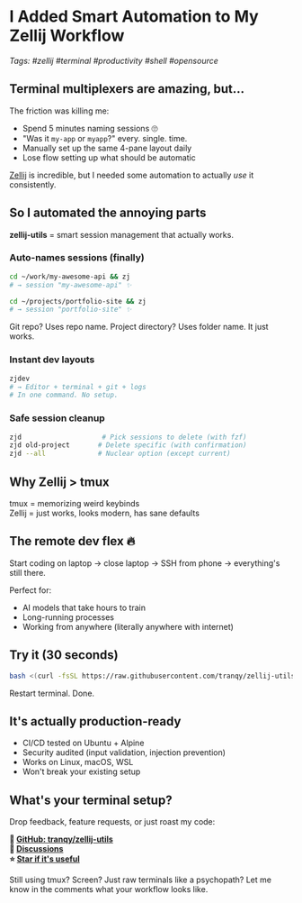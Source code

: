 # I Added Smart Automation to My Zellij Workflow

*Tags: #zellij #terminal #productivity #shell #opensource*

## Terminal multiplexers are amazing, but...

The friction was killing me:
- Spend 5 minutes naming sessions 🙄
- "Was it `my-app` or `myapp`?" every. single. time.
- Manually set up the same 4-pane layout daily
- Lose flow setting up what should be automatic

[Zellij](https://github.com/zellij-org/zellij) is incredible, but I needed some automation to actually *use* it consistently.

## So I automated the annoying parts

**zellij-utils** = smart session management that actually works.

### Auto-names sessions (finally)

```bash
cd ~/work/my-awesome-api && zj
# → session "my-awesome-api" ✨

cd ~/projects/portfolio-site && zj  
# → session "portfolio-site" ✨
```

Git repo? Uses repo name. Project directory? Uses folder name. It just works.

### Instant dev layouts

```bash
zjdev
# → Editor + terminal + git + logs
# In one command. No setup.
```

### Safe session cleanup

```bash
zjd                    # Pick sessions to delete (with fzf)
zjd old-project       # Delete specific (with confirmation)
zjd --all             # Nuclear option (except current)
```

## Why Zellij > tmux

tmux = memorizing weird keybinds  
Zellij = just works, looks modern, has sane defaults

## The remote dev flex 🔥

Start coding on laptop → close laptop → SSH from phone → everything's still there.

Perfect for:
- AI models that take hours to train
- Long-running processes
- Working from anywhere (literally anywhere with internet)

## Try it (30 seconds)

```bash
bash <(curl -fsSL https://raw.githubusercontent.com/tranqy/zellij-utils/main/scripts/install.sh)
```

Restart terminal. Done.

## It's actually production-ready

- CI/CD tested on Ubuntu + Alpine
- Security audited (input validation, injection prevention)
- Works on Linux, macOS, WSL
- Won't break your existing setup

## What's your terminal setup?

Drop feedback, feature requests, or just roast my code:

**🔗 [GitHub: tranqy/zellij-utils](https://github.com/tranqy/zellij-utils)**  
**💬 [Discussions](https://github.com/tranqy/zellij-utils/discussions)**  
**⭐ [Star if it's useful](https://github.com/tranqy/zellij-utils)**

Still using tmux? Screen? Just raw terminals like a psychopath? Let me know in the comments what your workflow looks like.